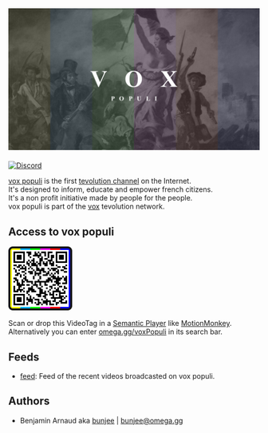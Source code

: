 <a href="https://omega.gg/voxPopuli"><img src="voxPopuli.png" alt="voxPopuli" width="512px"></a>
---
[![Discord](https://img.shields.io/discord/705770212485496852)](https://omega.gg/discord)

[vox populi](https://omega.gg/voxPopuli) is the first [tevolution channel](https://omega.gg/about/channel) on the Internet.<br>
It's designed to inform, educate and empower french citizens.<br>
It's a non profit initiative made by people for the people.<br>
vox populi is part of the [vox](https://omega.gg/vox/sources) tevolution network.<br>

## Access to vox populi

<a href="dist/voxPopuliTag.png"><img src="dist/voxPopuliTag.png" alt="voxPopuliTag" width="128px"></a>

Scan or drop this VideoTag in a [Semantic Player](https://omega.gg/about/SemanticPlayer) like [MotionMonkey](https://omega.gg/MotionMonkey).<br>
Alternatively you can enter [omega.gg/voxPopuli](https://omega.gg/voxPopuli) in its search bar.

## Feeds

- [feed](playlist/feed.vbml): Feed of the recent videos broadcasted on vox populi.

## Authors

- Benjamin Arnaud aka [bunjee](https://bunjee.me) | <bunjee@omega.gg>
